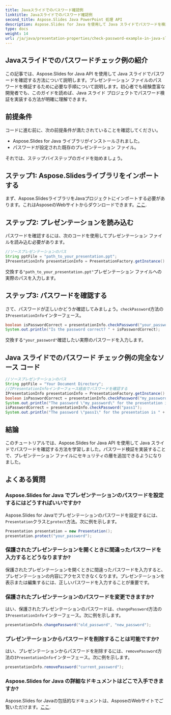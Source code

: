 ```yaml
---
title: Javaスライドでのパスワード確認例
linktitle: Javaスライドでのパスワード確認例
second_title: Aspose.Slides Java PowerPoint 処理 API
description: Aspose.Slides for Java を使用して Java スライドでパスワードを検証する方法を学びます。ステップバイステップのガイダンスでプレゼンテーションのセキュリティを強化します。
type: docs
weight: 14
url: /ja/java/presentation-properties/check-password-example-in-java-slides/
---
```


## Javaスライドでのパスワードチェック例の紹介

この記事では、Aspose.Slides for Java API を使用して Java スライドでパスワードを確認する方法について説明します。プレゼンテーション ファイルのパスワードを検証するために必要な手順について説明します。初心者でも経験豊富な開発者でも、このガイドを読めば、Java スライド プロジェクトでパスワード検証を実装する方法が明確に理解できます。

## 前提条件

コードに進む前に、次の前提条件が満たされていることを確認してください。

- Aspose.Slides for Java ライブラリがインストールされました。
- パスワードが設定された既存のプレゼンテーション ファイル。

それでは、ステップバイステップのガイドを始めましょう。

## ステップ1: Aspose.Slidesライブラリをインポートする

まず、Aspose.SlidesライブラリをJavaプロジェクトにインポートする必要があります。これはAsposeのWebサイトからダウンロードできます。[ここ](https://releases.aspose.com/slides/java/).

## ステップ2: プレゼンテーションを読み込む

パスワードを確認するには、次のコードを使用してプレゼンテーション ファイルを読み込む必要があります。

```java
//ソースプレゼンテーションのパス
String pptFile = "path_to_your_presentation.ppt";
IPresentationInfo presentationInfo = PresentationFactory.getInstance().getPresentationInfo(pptFile);
```

交換する`"path_to_your_presentation.ppt"`プレゼンテーション ファイルへの実際のパスを入力します。

## ステップ3: パスワードを確認する

さて、パスワードが正しいかどうか確認してみましょう。`checkPassword`方法の`IPresentationInfo`インターフェース。

```java
boolean isPasswordCorrect = presentationInfo.checkPassword("your_password");
System.out.println("Is the password correct? " + isPasswordCorrect);
```

交換する`"your_password"`確認したい実際のパスワードを入力します。

## Java スライドでのパスワード チェック例の完全なソース コード

```java
//ソースプレゼンテーションのパス
String pptFile = "Your Document Directory";
//IPresentationInfoインターフェース経由でパスワードを確認する
IPresentationInfo presentationInfo = PresentationFactory.getInstance().getPresentationInfo(pptFile);
boolean isPasswordCorrect = presentationInfo.checkPassword("my_password");
System.out.println("The password \"my_password\" for the presentation is " + isPasswordCorrect);
isPasswordCorrect = presentationInfo.checkPassword("pass1");
System.out.println("The password \"pass1\" for the presentation is " + isPasswordCorrect);
```

## 結論

このチュートリアルでは、Aspose.Slides for Java API を使用して Java スライドでパスワードを確認する方法を学習しました。パスワード検証を実装することで、プレゼンテーション ファイルにセキュリティの層を追加できるようになりました。

## よくある質問

### Aspose.Slides for Java でプレゼンテーションのパスワードを設定するにはどうすればいいですか?

 Aspose.Slides for Javaでプレゼンテーションのパスワードを設定するには、`Presentation`クラスと`protect`方法。次に例を示します。

```java
Presentation presentation = new Presentation();
presentation.protect("your_password");
```

### 保護されたプレゼンテーションを開くときに間違ったパスワードを入力するとどうなりますか?

保護されたプレゼンテーションを開くときに間違ったパスワードを入力すると、プレゼンテーションの内容にアクセスできなくなります。プレゼンテーションを表示または編集するには、正しいパスワードを入力することが重要です。

### 保護されたプレゼンテーションのパスワードを変更できますか?

はい、保護されたプレゼンテーションのパスワードは、`changePassword`方法の`IPresentationInfo`インターフェース。次に例を示します。

```java
presentationInfo.changePassword("old_password", "new_password");
```

### プレゼンテーションからパスワードを削除することは可能ですか?

はい、プレゼンテーションからパスワードを削除するには、`removePassword`方法の`IPresentationInfo`インターフェース。次に例を示します。

```java
presentationInfo.removePassword("current_password");
```

### Aspose.Slides for Java の詳細なドキュメントはどこで入手できますか?

 Aspose.Slides for Javaの包括的なドキュメントは、AsposeのWebサイトでご覧いただけます。[ここ](https://reference.aspose.com/slides/java/).